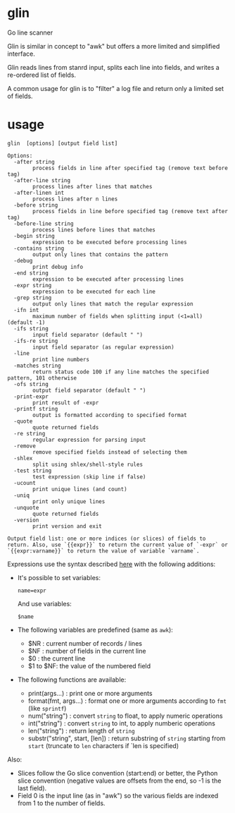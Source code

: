 glin
====

Go line scanner

Glin is similar in concept to "awk" but offers a more limited and simplified interface.

Glin reads lines from stanrd input, splits each line into fields, and writes a re-ordered list of fields.

A common usage for glin is to "filter" a log file and return only a limited set of fields.

usage
=====

    glin  [options] [output field list]
    
    Options:
      -after string
            process fields in line after specified tag (remove text before tag)
      -after-line string
            process lines after lines that matches
      -after-linen int
            process lines after n lines
      -before string
            process fields in line before specified tag (remove text after tag)
      -before-line string
            process lines before lines that matches
      -begin string
            expression to be executed before processing lines
      -contains string
            output only lines that contains the pattern
      -debug
            print debug info
      -end string
            expression to be executed after processing lines
      -expr string
            expression to be executed for each line
      -grep string
            output only lines that match the regular expression
      -ifn int
            maximum number of fields when splitting input (<1=all) (default -1)
      -ifs string
            input field separator (default " ")
      -ifs-re string
            input field separator (as regular expression)
      -line
            print line numbers
      -matches string
            return status code 100 if any line matches the specified pattern, 101 otherwise
      -ofs string
            output field separator (default " ")
      -print-expr
            print result of -expr
      -printf string
            output is formatted according to specified format
      -quote
            quote returned fields
      -re string
            regular expression for parsing input
      -remove
            remove specified fields instead of selecting them
      -shlex
            split using shlex/shell-style rules
      -test string
            test expression (skip line if false)
      -ucount
            print unique lines (and count)
      -uniq
            print only unique lines
      -unquote
            quote returned fields
      -version
            print version and exit

    Output field list: one or more indices (or slices) of fields to return. Also, use `{{expr}}` to return the current value of `-expr` or `{{expr:varname}}` to return the value of variable `varname`.
    
Expressions use the syntax described [here](https://github.com/Knetic/govaluate/blob/master/MANUAL.md) with the following additions:
* It's possible to set variables:

      name=expr

  And use variables:

      $name

* The following variables are predefined (same as `awk`):
  - $NR : current number of records / lines
  - $NF : number of fields in the current line
  - $0 : the current line
  - $1 to $NF: the value of the numbered field

* The following functions are available:
  - print(args...) : print one or more arguments
  - format(fmt, args...) : format one or more arguments according to `fmt` (like `sprintf`)
  - num("string") : convert `string` to float, to apply numeric operations
  - int("string") : convert `string` to int, to apply numberic operations
  - len("string") : return length of `string`
  - substr("string", start, [len]) : return substring of `string` starting from `start` (truncate to `len` characters if `len is specified)

Also:
* Slices follow the Go slice convention (start:end) or better, the Python slice convention (negative values are offsets from the end, so -1 is the last field).
* Field 0 is the input line (as in "awk") so the various fields are indexed from 1 to the number of fields.
